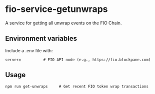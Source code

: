 # fio-service-getunwraps

A service for getting all unwrap events on the FIO Chain.

## Environment variables

Include a .env file with:

```
server=          # FIO API node (e.g., https://fio.blockpane.com)

```

## Usage

```
npm run get-unwraps     # Get recent FIO token wrap transactions

```